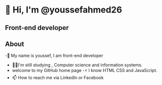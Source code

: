 # 👋 Hi, I'm @youssefahmed26
## Front-end developer
## About
-🌱 My name is youssef, I am front-end developer
- 👨‍💻I'm still studying , Computer science and information systems.
- welcome to my GitHub home page
-⚡ I know HTML CSS and JavaScript.
- 📫 How to reach me via LinkedIn or Facebook

<!---
youssefahmed26/youssefahmed26 is a ✨ special ✨ repository because its `README.md` (this file) appears on your GitHub profile.
You can click the Preview link to take a look at your changes.
--->


